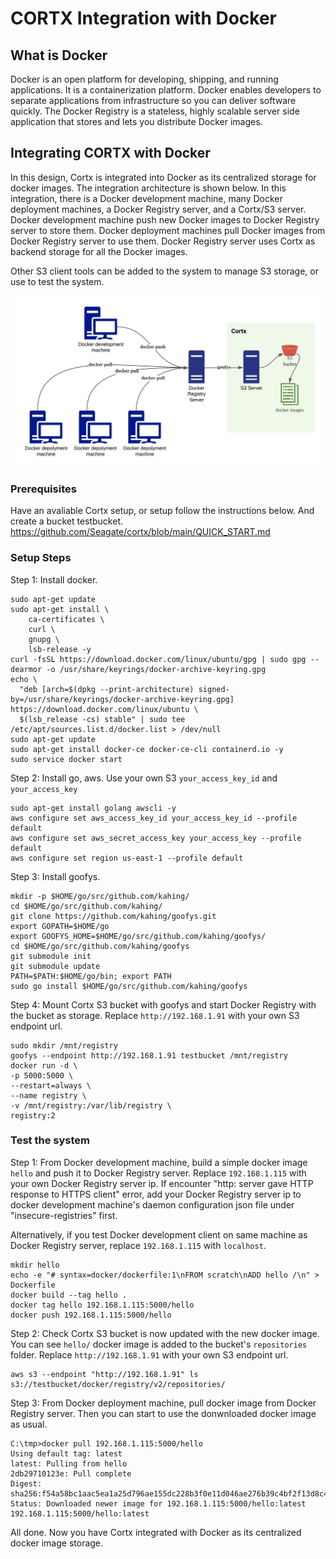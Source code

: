 # CORTX Integration with Docker

What is Docker
----
Docker is an open platform for developing, shipping, and running applications. It is a containerization platform. Docker enables developers to separate applications from infrastructure so you can deliver software quickly. The Docker Registry is a stateless, highly scalable server side application that stores and lets you distribute Docker images.

Integrating CORTX with Docker
----
In this design, Cortx is integrated into Docker as its centralized storage for docker images. The integration architecture is shown below. In this integration, there is a Docker development machine, many Docker deployment machines, a Docker Registry server, and a Cortx/S3 server. Docker development machine push new Docker images to Docker Registry server to store them. Docker deployment machines pull Docker images from Docker Registry server to use them. Docker Registry server uses Cortx as backend storage for all the Docker images.     

Other S3 client tools can be added to the system to manage S3 storage, or use to test the system.  

![architecture](image/docker_integration_architecture.jpeg)

###  Prerequisites
Have an avaliable Cortx setup, or setup follow the instructions below. And create a bucket testbucket.
https://github.com/Seagate/cortx/blob/main/QUICK_START.md 

###  Setup Steps 

Step 1: Install docker.

    sudo apt-get update
    sudo apt-get install \
        ca-certificates \
        curl \
        gnupg \
        lsb-release -y
    curl -fsSL https://download.docker.com/linux/ubuntu/gpg | sudo gpg --dearmor -o /usr/share/keyrings/docker-archive-keyring.gpg
    echo \
      "deb [arch=$(dpkg --print-architecture) signed-by=/usr/share/keyrings/docker-archive-keyring.gpg] https://download.docker.com/linux/ubuntu \
      $(lsb_release -cs) stable" | sudo tee /etc/apt/sources.list.d/docker.list > /dev/null
    sudo apt-get update
    sudo apt-get install docker-ce docker-ce-cli containerd.io -y
    sudo service docker start


Step 2: Install go, aws. Use your own S3 `your_access_key_id` and `your_access_key`

    sudo apt-get install golang awscli -y
    aws configure set aws_access_key_id your_access_key_id --profile default
    aws configure set aws_secret_access_key your_access_key --profile default
    aws configure set region us-east-1 --profile default

Step 3: Install goofys.

    mkdir -p $HOME/go/src/github.com/kahing/
    cd $HOME/go/src/github.com/kahing/
    git clone https://github.com/kahing/goofys.git
    export GOPATH=$HOME/go
    export GOOFYS_HOME=$HOME/go/src/github.com/kahing/goofys/
    cd $HOME/go/src/github.com/kahing/goofys
    git submodule init
    git submodule update
    PATH=$PATH:$HOME/go/bin; export PATH
    sudo go install $HOME/go/src/github.com/kahing/goofys

Step 4: Mount Cortx S3 bucket with goofys and start Docker Registry with the bucket as storage. Replace `http://192.168.1.91` with your own S3 endpoint url.

    sudo mkdir /mnt/registry
    goofys --endpoint http://192.168.1.91 testbucket /mnt/registry
    docker run -d \
    -p 5000:5000 \
    --restart=always \
    --name registry \
    -v /mnt/registry:/var/lib/registry \
    registry:2

###  Test the system 

Step 1: From Docker development machine, build a simple docker image `hello` and push it to Docker Registry server. Replace `192.168.1.115` with your own Docker Registry server ip. If encounter "http: server gave HTTP response to HTTPS client" error, add your Docker Registry server ip to docker development machine's daemon configuration json file under "insecure-registries" first. 

Alternatively, if you test Docker development client on same machine as Docker Registry server, replace `192.168.1.115` with `localhost`.

    mkdir hello
    echo -e "# syntax=docker/dockerfile:1\nFROM scratch\nADD hello /\n" > Dockerfile
    docker build --tag hello .
    docker tag hello 192.168.1.115:5000/hello 
    docker push 192.168.1.115:5000/hello 

Step 2: Check Cortx S3 bucket is now updated with the new docker image. You can see `hello/` docker image is added to the bucket's `repositories` folder. Replace `http://192.168.1.91` with your own S3 endpoint url.

    aws s3 --endpoint "http://192.168.1.91" ls s3://testbucket/docker/registry/v2/repositories/

Step 3: From Docker deployment machine, pull docker image from Docker Registry server. Then you can start to use the donwnloaded docker image as usual.

    C:\tmp>docker pull 192.168.1.115:5000/hello                                                                             
    Using default tag: latest                                                                                               
    latest: Pulling from hello                                                                                              
    2db29710123e: Pull complete                                                                                             
    Digest: sha256:f54a58bc1aac5ea1a25d796ae155dc228b3f0e11d046ae276b39c4bf2f13d8c4                                         
    Status: Downloaded newer image for 192.168.1.115:5000/hello:latest                                                      
    192.168.1.115:5000/hello:latest 

All done. Now you have Cortx integrated with Docker as its centralized docker image storage.
